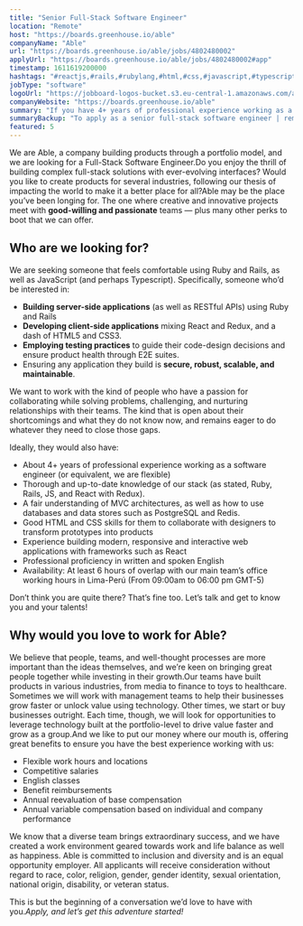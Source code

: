 ```yaml
---
title: "Senior Full-Stack Software Engineer"
location: "Remote"
host: "https://boards.greenhouse.io/able"
companyName: "Able"
url: "https://boards.greenhouse.io/able/jobs/4802480002"
applyUrl: "https://boards.greenhouse.io/able/jobs/4802480002#app"
timestamp: 1611619200000
hashtags: "#reactjs,#rails,#rubylang,#html,#css,#javascript,#typescript,#management,#ui/ux,#redis"
jobType: "software"
logoUrl: "https://jobboard-logos-bucket.s3.eu-central-1.amazonaws.com/able"
companyWebsite: "https://boards.greenhouse.io/able"
summary: "If you have 4+ years of professional experience working as a software engineer, Able has a job opening for a Senior Full-Stack Software Engineer"
summaryBackup: "To apply as a senior full-stack software engineer | remote at Able, you preferably need to have some knowledge of: #reactjs, #rails, #rubylang."
featured: 5
---
```


We are Able, a company building products through a portfolio model, and we are looking for a Full-Stack Software Engineer.Do you enjoy the thrill of building complex full-stack solutions with ever-evolving interfaces? Would you like to create products for several industries, following our thesis of impacting the world to make it a better place for all?Able may be the place you’ve been longing for. The one where creative and innovative projects meet with **good-willing and passionate** teams — plus many other perks to boot that we can offer.

## Who are we looking for?

We are seeking someone that feels comfortable using Ruby and Rails, as well as JavaScript (and perhaps Typescript). Specifically, someone who’d be interested in:

*   **Building server-side applications** (as well as RESTful APIs) using Ruby and Rails
*   **Developing client-side applications** mixing React and Redux, and a dash of HTML5 and CSS3.
*   **Employing testing practices** to guide their code-design decisions and ensure product health through E2E suites.
*   Ensuring any application they build is **secure, robust, scalable, and maintainable**.

We want to work with the kind of people who have a passion for collaborating while solving problems, challenging, and nurturing relationships with their teams. The kind that is open about their shortcomings and what they do not know now, and remains eager to do whatever they need to close those gaps.

Ideally, they would also have:

*   About 4+ years of professional experience working as a software engineer (or equivalent, we are flexible)
*   Thorough and up-to-date knowledge of our stack (as stated, Ruby, Rails, JS, and React with Redux).
*   A fair understanding of MVC architectures, as well as how to use databases and data stores such as PostgreSQL and Redis.
*   Good HTML and CSS skills for them to collaborate with designers to transform prototypes into products
*   Experience building modern, responsive and interactive web applications with frameworks such as React
*   Professional proficiency in written and spoken English
*   Availability: At least 6 hours of overlap with our main team’s office working hours in Lima-Perú (From 09:00am to 06:00 pm GMT-5)

Don’t think you are quite there? That’s fine too. Let’s talk and get to know you and your talents!

## Why would you love to work for Able?

We believe that people, teams, and well-thought processes are more important than the ideas themselves, and we’re keen on bringing great people together while investing in their growth.Our teams have built products in various industries, from media to finance to toys to healthcare. Sometimes we will work with management teams to help their businesses grow faster or unlock value using technology. Other times, we start or buy businesses outright. Each time, though, we will look for opportunities to leverage technology built at the portfolio-level to drive value faster and grow as a group.And we like to put our money where our mouth is, offering great benefits to ensure you have the best experience working with us:

*   Flexible work hours and locations 
*   Competitive salaries
*   English classes
*   Benefit reimbursements
*   Annual reevaluation of base compensation
*   Annual variable compensation based on individual and company performance

We know that a diverse team brings extraordinary success, and we have created a work environment geared towards work and life balance as well as happiness. Able is committed to inclusion and diversity and is an equal opportunity employer. All applicants will receive consideration without regard to race, color, religion, gender, gender identity, sexual orientation, national origin, disability, or veteran status.

This is but the beginning of a conversation we’d love to have with you._Apply, and let’s get this adventure started!_
